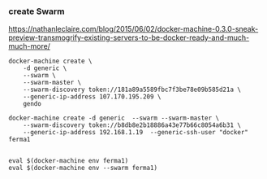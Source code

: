 ### create Swarm

<https://nathanleclaire.com/blog/2015/06/02/docker-machine-0.3.0-sneak-preview-transmogrify-existing-servers-to-be-docker-ready-and-much-much-more/>

```
docker-machine create \
    -d generic \
    --swarm \
    --swarm-master \
    --swarm-discovery token://181a89a5589fbc7f3be78e09b585d21a \
    --generic-ip-address 107.170.195.209 \
    gendo

docker-machine create -d generic  --swarm --swarm-master \
    --swarm-discovery token://b8db8e2b18886a43e77b66c8054a6b31 \
    --generic-ip-address 192.168.1.19  --generic-ssh-user "docker" ferma1


eval $(docker-machine env ferma1)
eval $(docker-machine env --swarm ferma1)
```    